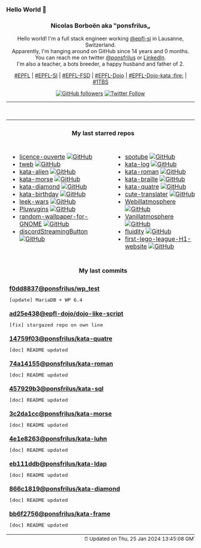 ### Hello World 👋

<p align="center">
  <!-- use https://avatars.githubusercontent.com/u/176002?v=4 for your default github picture 
  <img src="https://raw.githubusercontent.com/ponsfrilus/ponsfrilus/master/img/ponsfrilus.png" title="Nicolas Borboën aka ‟ponsfrilus„" alt="Nicolas Borboën aka ‟ponsfrilus„" /> -->
  <h3 align="center">
    Nicolas Borboën aka ‟ponsfrilus„
  </h3>
  <p align="center">
    Hello world! I'm a full stack engineer working <a href="https://github.com/epfl-si">@epfl-si</a> in Lausanne, Switzerland.
    <br />Apparently, I'm hanging around on GitHub since 14 years and 0 months.
    <br />You can reach me on twitter <a href="https://twitter.com/ponsfrilus">@ponsfrilus</a> or <a href="http://linkedin.com/in/nicolasborboen">LinkedIn</a>.
    <br />I'm also a teacher, a bots breeder, a happy husband and father of 2.
  </p>
  <p align="center">
    <a href="https://www.epfl.ch">#EPFL</a> | 
    <a href="https://github.com/epfl-si/">#EPFL-SI</a> | 
    <a href="https://github.com/epfl-fsd">#EPFL-FSD</a> | 
    <a href="https://github.com/topics/epfl-dojo">#EPFL-Dojo</a> | 
    <a href="https://github.com/topics/epfl-dojo-kata">#EPFL-Dojo-kata :fire:</a> | 
    <a href="https://en.wikipedia.org/wiki/Indentation_style#Variant:_1TBS_(OTBS)">#1TBS</a>
  </p>
  <p align="center">
    <a href="https://github.com/ponsfrilus"><img alt="GitHub followers" src="https://img.shields.io/github/followers/ponsfrilus?label=Follow%20me%20on%20github&style=social"></a>
    <a href="https://twitter.com/ponsfrilus"><img alt="Twitter Follow" src="https://img.shields.io/twitter/follow/ponsfrilus?label=follow%20me%20on%20twitter&style=social"></a>
  </p>
  </p><hr><table align="center">
<tr>
<td colspan="2" align="center"><h4>My last starred repos</h4></td>
</tr>
<tr>
<td valign="top">
<ul>
<li>
<a href="https://github.com/etalab/licence-ouverte" title="La licence recommandée pour la publication de données publiques, par Etalab." target="_blank">licence-ouverte</a>&nbsp;<a href="https://github.com/etalab/licence-ouverte" title="La licence recommandée pour la publication de données publiques, par Etalab." target="_blank"><img src="https://img.shields.io/github/stars/etalab/licence-ouverte?style=social" alt="GitHub"></a>
</li>
<li>
<a href="https://github.com/morethanwords/tweb" title="Telegram Web K, GPL v3" target="_blank">tweb</a>&nbsp;<a href="https://github.com/morethanwords/tweb" title="Telegram Web K, GPL v3" target="_blank"><img src="https://img.shields.io/github/stars/morethanwords/tweb?style=social" alt="GitHub"></a>
</li>
<li>
<a href="https://github.com/ponsfrilus/kata-alien" title="Kata : alphabète extra-terrestre" target="_blank">kata-alien</a>&nbsp;<a href="https://github.com/ponsfrilus/kata-alien" title="Kata : alphabète extra-terrestre" target="_blank"><img src="https://img.shields.io/github/stars/ponsfrilus/kata-alien?style=social" alt="GitHub"></a>
</li>
<li>
<a href="https://github.com/ponsfrilus/kata-morse" title="Kata : convertisseur de code morse" target="_blank">kata-morse</a>&nbsp;<a href="https://github.com/ponsfrilus/kata-morse" title="Kata : convertisseur de code morse" target="_blank"><img src="https://img.shields.io/github/stars/ponsfrilus/kata-morse?style=social" alt="GitHub"></a>
</li>
<li>
<a href="https://github.com/ponsfrilus/kata-diamond" title="Kata : une lettre pour un diamant !" target="_blank">kata-diamond</a>&nbsp;<a href="https://github.com/ponsfrilus/kata-diamond" title="Kata : une lettre pour un diamant !" target="_blank"><img src="https://img.shields.io/github/stars/ponsfrilus/kata-diamond?style=social" alt="GitHub"></a>
</li>
<li>
<a href="https://github.com/ponsfrilus/kata-birthday" title="Kata : créer un système de rappel des anniversaires" target="_blank">kata-birthday</a>&nbsp;<a href="https://github.com/ponsfrilus/kata-birthday" title="Kata : créer un système de rappel des anniversaires" target="_blank"><img src="https://img.shields.io/github/stars/ponsfrilus/kata-birthday?style=social" alt="GitHub"></a>
</li>
<li>
<a href="https://github.com/Imbwbl/leek-wars" title="Leek Wars, the multiplayer web browser AI programming game in which you train leeks" target="_blank">leek-wars</a>&nbsp;<a href="https://github.com/Imbwbl/leek-wars" title="Leek Wars, the multiplayer web browser AI programming game in which you train leeks" target="_blank"><img src="https://img.shields.io/github/stars/Imbwbl/leek-wars?style=social" alt="GitHub"></a>
</li>
<li>
<a href="https://github.com/Imbwbl/Pluwugins" title="null" target="_blank">Pluwugins</a>&nbsp;<a href="https://github.com/Imbwbl/Pluwugins" title="null" target="_blank"><img src="https://img.shields.io/github/stars/Imbwbl/Pluwugins?style=social" alt="GitHub"></a>
</li>
<li>
<a href="https://github.com/Imbwbl/random-wallpaper-for-GNOME" title="null" target="_blank">random-wallpaper-for-GNOME</a>&nbsp;<a href="https://github.com/Imbwbl/random-wallpaper-for-GNOME" title="null" target="_blank"><img src="https://img.shields.io/github/stars/Imbwbl/random-wallpaper-for-GNOME?style=social" alt="GitHub"></a>
</li>
<li>
<a href="https://github.com/Imbwbl/discordStreamingButton" title="null" target="_blank">discordStreamingButton</a>&nbsp;<a href="https://github.com/Imbwbl/discordStreamingButton" title="null" target="_blank"><img src="https://img.shields.io/github/stars/Imbwbl/discordStreamingButton?style=social" alt="GitHub"></a>
</li>
</ul>
<img width="450" height="1" /></td>
<td valign="top">
<ul>
<li>
<a href="https://github.com/KRTirtho/spotube" title="🎧 Open source Spotify client that doesn't require Premium nor uses Electron! Available for both desktop & mobile!" target="_blank">spotube</a>&nbsp;<a href="https://github.com/KRTirtho/spotube" title="🎧 Open source Spotify client that doesn't require Premium nor uses Electron! Available for both desktop & mobile!" target="_blank"><img src="https://img.shields.io/github/stars/KRTirtho/spotube?style=social" alt="GitHub"></a>
</li>
<li>
<a href="https://github.com/softwarecrafters/kata-log" title="Resources to facilitate coding katas" target="_blank">kata-log</a>&nbsp;<a href="https://github.com/softwarecrafters/kata-log" title="Resources to facilitate coding katas" target="_blank"><img src="https://img.shields.io/github/stars/softwarecrafters/kata-log?style=social" alt="GitHub"></a>
</li>
<li>
<a href="https://github.com/ponsfrilus/kata-roman" title="Kata : chiffres romains" target="_blank">kata-roman</a>&nbsp;<a href="https://github.com/ponsfrilus/kata-roman" title="Kata : chiffres romains" target="_blank"><img src="https://img.shields.io/github/stars/ponsfrilus/kata-roman?style=social" alt="GitHub"></a>
</li>
<li>
<a href="https://github.com/ponsfrilus/kata-braille" title="Kata : convertisseur de Braille" target="_blank">kata-braille</a>&nbsp;<a href="https://github.com/ponsfrilus/kata-braille" title="Kata : convertisseur de Braille" target="_blank"><img src="https://img.shields.io/github/stars/ponsfrilus/kata-braille?style=social" alt="GitHub"></a>
</li>
<li>
<a href="https://github.com/ponsfrilus/kata-quatre" title="Kata : 4 est magique !" target="_blank">kata-quatre</a>&nbsp;<a href="https://github.com/ponsfrilus/kata-quatre" title="Kata : 4 est magique !" target="_blank"><img src="https://img.shields.io/github/stars/ponsfrilus/kata-quatre?style=social" alt="GitHub"></a>
</li>
<li>
<a href="https://github.com/Imbwbl/cute-translater" title="Shit base 8 encoder" target="_blank">cute-translater</a>&nbsp;<a href="https://github.com/Imbwbl/cute-translater" title="Shit base 8 encoder" target="_blank"><img src="https://img.shields.io/github/stars/Imbwbl/cute-translater?style=social" alt="GitHub"></a>
</li>
<li>
<a href="https://github.com/Imbwbl/Webillatmosphere" title="null" target="_blank">Webillatmosphere</a>&nbsp;<a href="https://github.com/Imbwbl/Webillatmosphere" title="null" target="_blank"><img src="https://img.shields.io/github/stars/Imbwbl/Webillatmosphere?style=social" alt="GitHub"></a>
</li>
<li>
<a href="https://github.com/Imbwbl/Vanillatmosphere" title="True vanilla pack for atmosphereNX cfw" target="_blank">Vanillatmosphere</a>&nbsp;<a href="https://github.com/Imbwbl/Vanillatmosphere" title="True vanilla pack for atmosphereNX cfw" target="_blank"><img src="https://img.shields.io/github/stars/Imbwbl/Vanillatmosphere?style=social" alt="GitHub"></a>
</li>
<li>
<a href="https://github.com/Imbwbl/fluidity" title="Fluidity - An accordion based startpage" target="_blank">fluidity</a>&nbsp;<a href="https://github.com/Imbwbl/fluidity" title="Fluidity - An accordion based startpage" target="_blank"><img src="https://img.shields.io/github/stars/Imbwbl/fluidity?style=social" alt="GitHub"></a>
</li>
<li>
<a href="https://github.com/Imbwbl/first-lego-league-H1-website" title="null" target="_blank">first-lego-league-H1-website</a>&nbsp;<a href="https://github.com/Imbwbl/first-lego-league-H1-website" title="null" target="_blank"><img src="https://img.shields.io/github/stars/Imbwbl/first-lego-league-H1-website?style=social" alt="GitHub"></a>
</li>
</ul>
<img width="450" height="1" /></td>
</tr>
<tr>
<td colspan="2" align="center"><h4>My last commits</h4></td>
</tr>
<tr>
        <td colspan="2">
          <div><strong><a href="https://api.github.com/repos/ponsfrilus/wp_test/commits/f0dd8837bc91a2299af3dbad630489d8a9ed5f0c" title="2024-01-23T10:28:18.000+01:00" target="_blank">f0dd8837</a><a href="https://github.com/ponsfrilus">@ponsfrilus</a><a href="https://github.com/ponsfrilus/wp_test" title="A quick environement for testing WordPress in docker">/wp_test</a></strong></div>
          <pre>[update] MariaDB + WP 6.4</pre>
        </td>
        </tr><tr>
        <td colspan="2">
          <div><strong><a href="https://api.github.com/repos/epfl-dojo/dojo-like-script/commits/ad25e438162309666befa3ae0b439a1898a05fcd" title="2024-01-20T21:58:14.000+01:00" target="_blank">ad25e438</a><a href="https://github.com/epfl-dojo">@epfl-dojo</a><a href="https://github.com/epfl-dojo/dojo-like-script" title="A script to like all epfl-dojo repo">/dojo-like-script</a></strong></div>
          <pre>[fix] stargazed repo on own line</pre>
        </td>
        </tr><tr>
        <td colspan="2">
          <div><strong><a href="https://api.github.com/repos/ponsfrilus/kata-quatre/commits/14759f0365eac67107067d74e3a44c1f8b1c8f4b" title="2024-01-20T21:41:35.000+01:00" target="_blank">14759f03</a><a href="https://github.com/ponsfrilus">@ponsfrilus</a><a href="https://github.com/ponsfrilus/kata-quatre" title="Kata : 4 est magique !">/kata-quatre</a></strong></div>
          <pre>[doc] README updated</pre>
        </td>
        </tr><tr>
        <td colspan="2">
          <div><strong><a href="https://api.github.com/repos/ponsfrilus/kata-roman/commits/74a14155f2f5a71dabc5479836358af9c8531a36" title="2024-01-20T21:41:35.000+01:00" target="_blank">74a14155</a><a href="https://github.com/ponsfrilus">@ponsfrilus</a><a href="https://github.com/ponsfrilus/kata-roman" title="Kata : chiffres romains">/kata-roman</a></strong></div>
          <pre>[doc] README updated</pre>
        </td>
        </tr><tr>
        <td colspan="2">
          <div><strong><a href="https://api.github.com/repos/ponsfrilus/kata-sql/commits/457929b341cac604d9a4df2fe92b8319011c85f0" title="2024-01-20T21:41:35.000+01:00" target="_blank">457929b3</a><a href="https://github.com/ponsfrilus">@ponsfrilus</a><a href="https://github.com/ponsfrilus/kata-sql" title="Kata : entraîner ses connaissances SQL en aidant le manager d'une discothèque">/kata-sql</a></strong></div>
          <pre>[doc] README updated</pre>
        </td>
        </tr><tr>
        <td colspan="2">
          <div><strong><a href="https://api.github.com/repos/ponsfrilus/kata-morse/commits/3c2da1cc7a7281f659c0605b01ca2c2a217fd272" title="2024-01-20T21:41:34.000+01:00" target="_blank">3c2da1cc</a><a href="https://github.com/ponsfrilus">@ponsfrilus</a><a href="https://github.com/ponsfrilus/kata-morse" title="Kata : convertisseur de code morse">/kata-morse</a></strong></div>
          <pre>[doc] README updated</pre>
        </td>
        </tr><tr>
        <td colspan="2">
          <div><strong><a href="https://api.github.com/repos/ponsfrilus/kata-luhn/commits/4e1e82637102db77d6fac2e62acb9d11579d75ca" title="2024-01-20T21:41:34.000+01:00" target="_blank">4e1e8263</a><a href="https://github.com/ponsfrilus">@ponsfrilus</a><a href="https://github.com/ponsfrilus/kata-luhn" title="Kata : implémenter la formule de Luhn pour vérifier des numéros de cartes bancaires">/kata-luhn</a></strong></div>
          <pre>[doc] README updated</pre>
        </td>
        </tr><tr>
        <td colspan="2">
          <div><strong><a href="https://api.github.com/repos/ponsfrilus/kata-ldap/commits/eb111ddb2a737ef52812f1f168f290be23bff73e" title="2024-01-20T21:41:34.000+01:00" target="_blank">eb111ddb</a><a href="https://github.com/ponsfrilus">@ponsfrilus</a><a href="https://github.com/ponsfrilus/kata-ldap" title="Kata : annuaire LDAP (ldapsearch)">/kata-ldap</a></strong></div>
          <pre>[doc] README updated</pre>
        </td>
        </tr><tr>
        <td colspan="2">
          <div><strong><a href="https://api.github.com/repos/ponsfrilus/kata-diamond/commits/866c1819871fe9760e146979b70b7c5e7b557d1c" title="2024-01-20T21:41:33.000+01:00" target="_blank">866c1819</a><a href="https://github.com/ponsfrilus">@ponsfrilus</a><a href="https://github.com/ponsfrilus/kata-diamond" title="Kata : une lettre pour un diamant !">/kata-diamond</a></strong></div>
          <pre>[doc] README updated</pre>
        </td>
        </tr><tr>
        <td colspan="2">
          <div><strong><a href="https://api.github.com/repos/ponsfrilus/kata-frame/commits/bb6f275664f819ffd2de8c682b5068a7ebd686b8" title="2024-01-20T21:41:33.000+01:00" target="_blank">bb6f2756</a><a href="https://github.com/ponsfrilus">@ponsfrilus</a><a href="https://github.com/ponsfrilus/kata-frame" title="Kata : calcul d'encombrement en 2D">/kata-frame</a></strong></div>
          <pre>[doc] README updated</pre>
        </td>
        </tr><tfoot>
<tr>
<td colspan="2" align="right">
<img width="900" height="1" />
<small>⏰ Updated on Thu, 25 Jan 2024 13:45:08 GMT</small>
</td>
</tr>
</tfoot>
<br />
</table>
